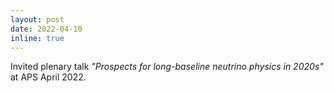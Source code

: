 ```yaml
---
layout: post
date: 2022-04-10 
inline: true
---
```


Invited plenary talk <i>"Prospects for long-baseline neutrino physics in 2020s"</i> at APS April 2022.

